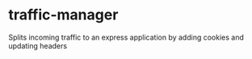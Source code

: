 # traffic-manager
Splits incoming traffic to an express application by adding cookies and updating headers
